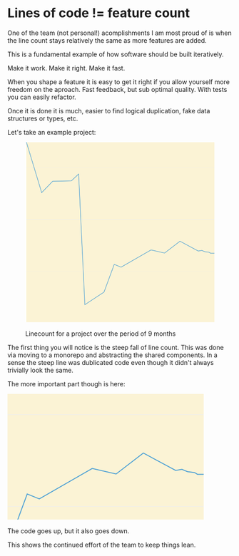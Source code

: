 # Lines of code != feature count

One of the team (not personal!) acomplishments I am most proud of is when the line count stays relatively the same as more features are added.



This is a fundamental example of how software should be built iteratively.

Make it work. Make it right. Make it fast.

When you shape a feature it is easy to get it right if you allow yourself more freedom on the aproach. Fast feedback, but sub optimal quality. With tests you can easily refactor.

Once it is done it is much, easier to find logical duplication, fake data structures or types, etc.



Let's take an example project:

<figure><img src="../.gitbook/assets/image (1).png" alt=""><figcaption><p>Linecount for a project over the period of 9 months</p></figcaption></figure>

The first thing you will notice is the steep fall of line count. This was done via moving to a monorepo and abstracting the shared components. In a sense the steep line was dublicated code even though it didn't always trivially look the same.

The more important part though is here:

![](../.gitbook/assets/image.png)

The code goes up, but it also goes down.

This shows the continued effort of the team to keep things lean.

